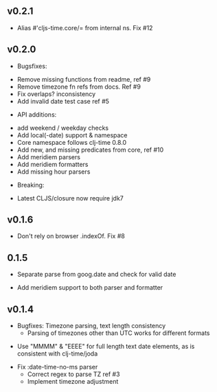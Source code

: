 ## v0.2.1

 - Alias #'cljs-time.core/= from internal ns. Fix #12

## v0.2.0

 - Bugsfixes:

  * Remove missing functions from readme, ref #9
  * Remove timezone fn refs from docs. Ref #9
  * Fix overlaps? inconsistency
  * Add invalid date test case ref #5

 - API additions:

  * add weekend / weekday checks
  * Add local(-date) support & namespace
  * Core namespace follows clj-time 0.8.0
  * Add new, and missing predicates from core, ref #10
  * Add meridiem parsers
  * Add meridiem formatters
  * Add missing hour parsers

 - Breaking:

  * Latest CLJS/closure now require jdk7

## v0.1.6

 - Don't rely on browser .indexOf. Fix #8

## 0.1.5

 - Separate parse from goog.date and check for valid date

- Add meridiem support to both parser and formatter

## v0.1.4

 - Bugfixes: Timezone parsing, text length consistency
   * Parsing of timezones other than UTC works for different formats
  * Use "MMMM" & "EEEE" for full length text date elements, as is
    consistent with clj-time/joda

- Fix :date-time-no-ms parser
   * Correct regex to parse TZ ref #3
  * Implement timezone adjustment

